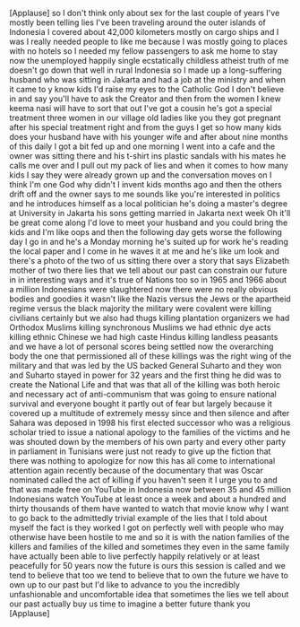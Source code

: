 
[Applause]
so I don&#39;t think only about sex for the
last couple of years I&#39;ve mostly been
telling lies I&#39;ve been traveling around
the outer islands of Indonesia I covered
about 42,000 kilometers mostly on cargo
ships and I was I really needed people
to like me because I was mostly going to
places with no hotels so I needed my
fellow passengers to ask me home to stay
now the unemployed happily single
ecstatically childless atheist truth of
me doesn&#39;t go down that well in rural
Indonesia so I made up a long-suffering
husband who was sitting in Jakarta and
had a job at the ministry and when it
came to y know kids I&#39;d raise my eyes to
the Catholic God I don&#39;t believe in and
say you&#39;ll have to ask the Creator and
then from the women I knew keema nasi
will have to sort that out I&#39;ve got a
cousin he&#39;s got a special treatment
three women in our village old ladies
like you they got pregnant after his
special treatment right and from the
guys I get so how many kids does your
husband have with his younger wife and
after about nine months of this daily I
got a bit fed up and one morning I went
into a cafe and the owner was sitting
there and his t-shirt ins plastic
sandals with his mates he calls me over
and I pull out my pack of lies and when
it comes to how many kids I say they
were already grown up and the
conversation moves on I think I&#39;m one
God why didn&#39;t I invent kids months ago
and then the others drift off and the
owner says to me sounds like you&#39;re
interested in politics and he introduces
himself as a local politician he&#39;s doing
a master&#39;s degree at University in
Jakarta his sons getting married in
Jakarta next week Oh it&#39;ll be great come
along I&#39;d love to meet your husband and
you could bring the kids and I&#39;m like
oops and then the following day gets
worse the following day I go in and he&#39;s
a Monday morning he&#39;s suited up for work
he&#39;s reading the local paper and I come
in he waves it at me and he&#39;s like um
look
and there&#39;s a photo of the two of us
sitting there over a story that says
Elizabeth mother of two there lies that
we tell about our past can constrain our
future in in interesting ways and it&#39;s
true of Nations too so in 1965 and 1966
about a million Indonesians were
slaughtered now there were no really
obvious bodies and goodies it wasn&#39;t
like the Nazis versus the Jews or the
apartheid regime versus the black
majority the military were covalent were
killing civilians certainly but we also
had thugs killing plantation organizers
we had Orthodox Muslims killing
synchronous Muslims we had ethnic dye
acts killing ethnic Chinese we had high
caste Hindus killing landless peasants
and we have a lot of personal scores
being settled now the overarching body
the one that permissioned all of these
killings was the right wing of the
military and that was led by the US
backed General Suharto and they won and
Suharto stayed in power for 32 years and
the first thing he did was to create the
National Life and that was that all of
the killing was both heroic and
necessary act of anti-communism that was
going to ensure national survival and
everyone bought it partly out of fear
but largely because it covered up a
multitude of extremely messy since and
then silence
and after Sahara was deposed in 1998 his
first elected successor who was a
religious scholar tried to issue a
national apology to the families of the
victims and he was shouted down by the
members of his own party and every other
party in parliament in Tunisians were
just not ready to give up the fiction
that there was nothing to apologize for
now this has all come to international
attention again recently because of the
documentary that was Oscar nominated
called the act of killing if you haven&#39;t
seen it I urge you to
and that was made free on YouTube in
Indonesia now between 35 and 45 million
Indonesians watch YouTube at least once
a week and about a hundred and thirty
thousands of them have wanted to watch
that movie know why I want to go back to
the admittedly trivial example of the
lies that I told about myself the fact
is they worked I got on perfectly well
with people who may otherwise have been
hostile to me and so it is with the
nation families of the killers and
families of the killed and sometimes
they even in the same family have
actually been able to live perfectly
happily relatively or at least
peacefully for 50 years now the future
is ours this session is called
and we tend to believe that too we tend
to believe that to own the future we
have to own up to our past but I&#39;d like
to advance to you the incredibly
unfashionable and uncomfortable idea
that sometimes the lies we tell about
our past actually buy us time to imagine
a better future thank you
[Applause]
